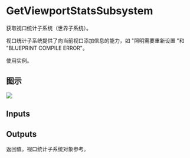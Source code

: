# GetViewportStatsSubsystem

获取视口统计子系统（世界子系统）。

视口统计子系统提供了向当前视口添加信息的能力，如 "照明需要重新设置 "和 "BLUEPRINT COMPILE ERROR"。

使用实例。

## 图示

![]($-20221218-21382805.png)

## Inputs

## Outputs

返回值。视口统计子系统对象参考。
